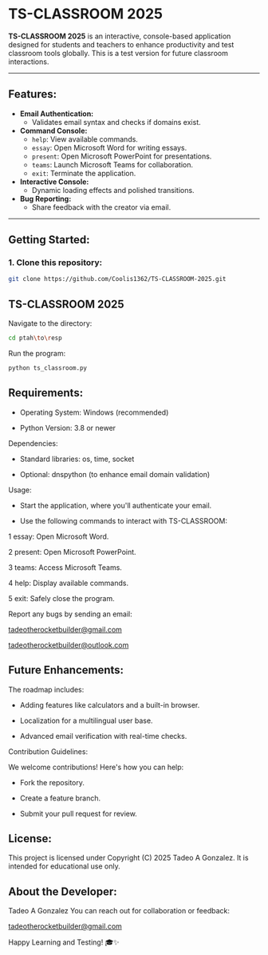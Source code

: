 # TS-CLASSROOM 2025

**TS-CLASSROOM 2025** is an interactive, console-based application designed for students and teachers to enhance productivity and test classroom tools globally. This is a test version for future classroom interactions.

---

## Features:

- **Email Authentication:**
  - Validates email syntax and checks if domains exist.
- **Command Console:**
  - `help`: View available commands.
  - `essay`: Open Microsoft Word for writing essays.
  - `present`: Open Microsoft PowerPoint for presentations.
  - `teams`: Launch Microsoft Teams for collaboration.
  - `exit`: Terminate the application.
- **Interactive Console:**
  - Dynamic loading effects and polished transitions.
- **Bug Reporting:**
  - Share feedback with the creator via email.

---

## Getting Started:

### 1. Clone this repository:

```bash
git clone https://github.com/Coolis1362/TS-CLASSROOM-2025.git
```

## TS-CLASSROOM 2025

Navigate to the directory:

```bash
cd ptah\to\resp
```

Run the program:

```bash
python ts_classroom.py
```

## Requirements:

- Operating System: Windows (recommended)

- Python Version: 3.8 or newer

Dependencies:

- Standard libraries: os, time, socket

- Optional: dnspython (to enhance email domain validation)

Usage:

- Start the application, where you'll authenticate your email.

- Use the following commands to interact with TS-CLASSROOM:

1 essay: Open Microsoft Word.

2 present: Open Microsoft PowerPoint.

3 teams: Access Microsoft Teams.

4 help: Display available commands.

5 exit: Safely close the program.

Report any bugs by sending an email:

[tadeotherocketbuilder@gmail.com](tadeotherocketbuilder@gmail.com)

[tadeotherocketbuilder@outlook.com](tadeotherocketbuilder@outlook.com)

## Future Enhancements:

The roadmap includes:

- Adding features like calculators and a built-in browser.

- Localization for a multilingual user base.

- Advanced email verification with real-time checks.

Contribution Guidelines:

We welcome contributions! Here's how you can help:

- Fork the repository.

- Create a feature branch.

- Submit your pull request for review.

## License:

This project is licensed under Copyright (C) 2025 Tadeo A Gonzalez. It is intended for educational use only.

## About the Developer:

Tadeo A Gonzalez You can reach out for collaboration or feedback:

[tadeotherocketbuilder@gmail.com](tadeotherocketbuilder@gmail.com)

Happy Learning and Testing! 🎓✨
